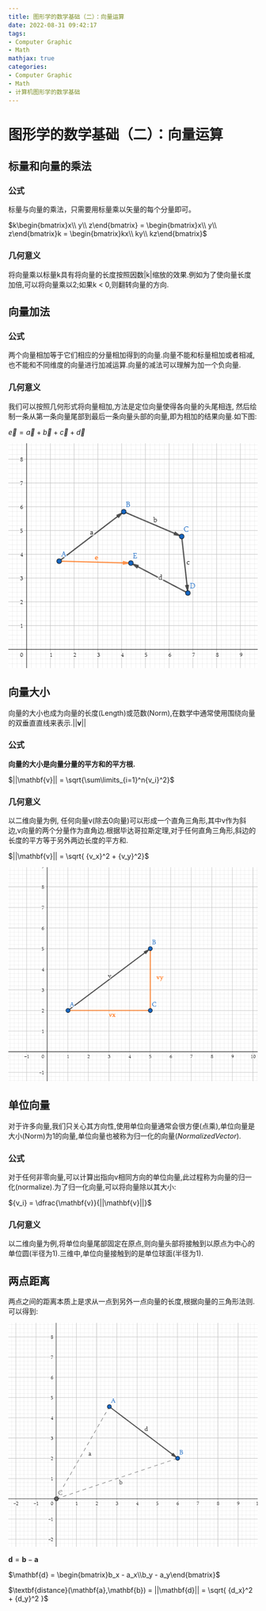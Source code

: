 ```yaml
---
title: 图形学的数学基础（二）：向量运算
date: 2022-08-31 09:42:17
tags:
- Computer Graphic
- Math
mathjax: true
categories:
- Computer Graphic
- Math
- 计算机图形学的数学基础
---
```


# 图形学的数学基础（二）：向量运算

## 标量和向量的乘法

### 公式
标量与向量的乘法，只需要用标量乘以矢量的每个分量即可。

$k\begin{bmatrix}x\\ y\\ z\end{bmatrix} = \begin{bmatrix}x\\ y\\ z\end{bmatrix}k = \begin{bmatrix}kx\\ ky\\ kz\end{bmatrix}$

### 几何意义
将向量乘以标量k具有将向量的长度按照因数|k|缩放的效果.例如为了使向量长度加倍,可以将向量乘以2;如果k < 0,则翻转向量的方向.

## 向量加法

### 公式
两个向量相加等于它们相应的分量相加得到的向量.向量不能和标量相加或者相减, 也不能和不同维度的向量进行加减运算.向量的减法可以理解为加一个负向量.

### 几何意义
我们可以按照几何形式将向量相加,方法是定位向量使得各向量的头尾相连, 然后绘制一条从第一条向量尾部到最后一条向量头部的向量,即为相加的结果向量.如下图:

$\vec{e} = \vec{a} + \vec{b} + \vec{c} + \vec{d}$

![alt](图形学的数学基础（二）：向量运算/1.jpg)

## 向量大小
向量的大小也成为向量的长度(Length)或范数(Norm),在数学中通常使用围绕向量的双垂直直线来表示.$||\mathbf{v}||$

### 公式
**向量的大小是向量分量的平方和的平方根.**

$||\mathbf{v}|| = \sqrt{\sum\limits_{i=1}^n{v_i}^2}$

### 几何意义
以二维向量为例, 任何向量v(除去0向量)可以形成一个直角三角形,其中v作为斜边,v向量的两个分量作为直角边.根据毕达哥拉斯定理,对于任何直角三角形,斜边的长度的平方等于另外两边长度的平方和.

$||\mathbf{v}|| = \sqrt{ {v_x}^2 + {v_y}^2}$

![alt](图形学的数学基础（二）：向量运算/2.jpg)

## 单位向量
对于许多向量,我们只关心其方向性,使用单位向量通常会很方便(点乘),单位向量是大小(Norm)为1的向量,单位向量也被称为归一化的向量($Normalized Vector$).

### 公式
对于任何非零向量,可以计算出指向v相同方向的单位向量,此过程称为向量的归一化(normalize).为了归一化向量,可以将向量除以其大小:

${v_i} = \dfrac{\mathbf{v}}{||\mathbf{v}||}$

### 几何意义
以二维向量为例,将单位向量尾部固定在原点,则向量头部将接触到以原点为中心的单位圆(半径为1).三维中,单位向量接触到的是单位球面(半径为1).

## 两点距离
两点之间的距离本质上是求从一点到另外一点向量的长度,根据向量的三角形法则.可以得到:

![alt](图形学的数学基础（二）：向量运算/3.jpg)

$\mathbf{d} = \mathbf{b} - \mathbf{a}$

$\mathbf{d} = \begin{bmatrix}b_x - a_x\\b_y - a_y\end{bmatrix}$

$\textbf{distance}(\mathbf{a},\mathbf{b}) = ||\mathbf{d}|| = \sqrt{ {d_x}^2 + {d_y}^2 }$
